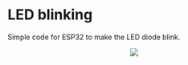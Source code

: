 # LED blinking
Simple code for ESP32 to make the LED diode blink.

<p align="center">
  <a href="circuit.png" target="_blank">
    <img src="All.jpg">
  </a>
</p>
